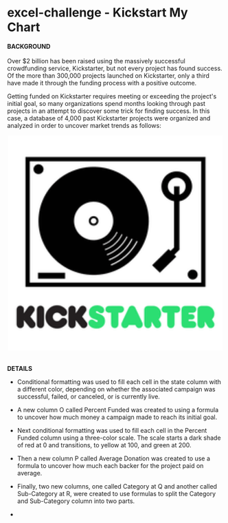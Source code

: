 # excel-challenge - Kickstart My Chart

<b>BACKGROUND</b><br>
<br>
Over $2 billion has been raised using the massively successful crowdfunding service, Kickstarter, but not every project has found success. Of the more than 300,000 projects launched on Kickstarter, only a third have made it through the funding process with a positive outcome.

Getting funded on Kickstarter requires meeting or exceeding the project's initial goal, so many organizations spend months looking through past projects in an attempt to discover some trick for finding success. In this case, a database of 4,000 past Kickstarter projects were organized and analyzed in order to uncover market trends as follows:

<div align="center"><img src="static/images/kickstarter_record_player.png" width="500" height="500"/></div>
<br>

<b>DETAILS</b><br>

  - Conditional formatting was used to fill each cell in the state column with a different color, depending on whether the associated campaign was successful, failed, or canceled, or is currently live.

  - A new column O called Percent Funded was created to using a formula to uncover how much money a campaign made to reach its initial goal.

  - Next conditional formatting was used to fill each cell in the Percent Funded column using a three-color scale. The scale starts a dark shade of red at 0 and transitions, to yellow at 100, and green at 200.

  - Then a new column P called Average Donation was created to use a formula to uncover how much each backer for the project paid on average.

  - Finally, two new columns, one called Category at Q and another called Sub-Category at R, were created to use formulas to split the Category and Sub-Category column into two parts.
  - 
